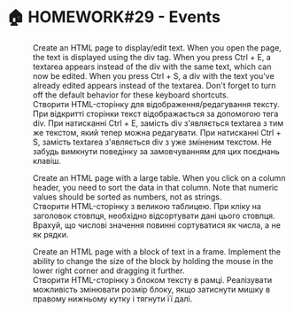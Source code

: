 # 🏠 HOMEWORK#29 - Events
<ul>
<ol>Create an HTML page to display/edit text. When you open the page, the text is displayed using the div tag. When you press Ctrl + E, a textarea appears instead of the div with the same text, which can now be edited. When you press Ctrl + S, a div with the text you've already edited appears instead of the textarea. Don't forget to turn off the default behavior for these keyboard shortcuts.<br/>
Створити HTML-сторінку для відображення/редагування тексту. При відкритті сторінки текст відображається за допомогою тега div. При натисканні Ctrl + E, замість div з'являється textarea з тим же текстом, який тепер можна редагувати. При натисканні Ctrl + S, замість textarea з'являється div з уже зміненим текстом. Не забудь вимкнути поведінку за замовчуванням для цих поєднань клавіш.
</ol>
<ol>
Create an HTML page with a large table. When you click on a column header, you need to sort the data in that column. Note that numeric values should be sorted as numbers, not as strings.<br/>
Створити HTML-сторінку з великою таблицею. При кліку на заголовок стовпця, необхідно відсортувати дані цього стовпця. Врахуй, що числові значення повинні сортуватися як числа, а не як рядки.
</ol>
<ol>
Create an HTML page with a block of text in a frame. Implement the ability to change the size of the block by holding the mouse in the lower right corner and dragging it further.<br/>
Створити HTML-сторінку з блоком тексту в рамці. Реалізувати можливість змінювати розмір блоку, якщо затиснути мишку в правому нижньому кутку і тягнути її далі.
</ol>
</ul>